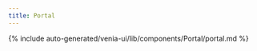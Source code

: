 ```yaml
---
title: Portal
---
```


<!--
The reference doc content is generated automatically from the source code.
To update this section, update the doc blocks in the source code
-->

{% include auto-generated/venia-ui/lib/components/Portal/portal.md %}
